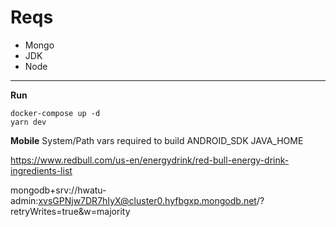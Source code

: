 # Reqs

- Mongo
- JDK
- Node

---

**Run**

`docker-compose up -d`  
`yarn dev`

**Mobile**
System/Path vars required to build
ANDROID_SDK
JAVA_HOME

https://www.redbull.com/us-en/energydrink/red-bull-energy-drink-ingredients-list

mongodb+srv://hwatu-admin:xvsGPNjw7DR7hIyX@cluster0.hyfbgxp.mongodb.net/?retryWrites=true&w=majority
